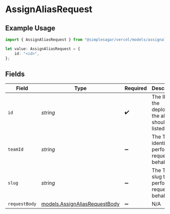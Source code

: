 # AssignAliasRequest

## Example Usage

```typescript
import { AssignAliasRequest } from "@simplesagar/vercel/models/assignaliasop.js";

let value: AssignAliasRequest = {
    id: "<id>",
};
```

## Fields

| Field                                                                | Type                                                                 | Required                                                             | Description                                                          |
| -------------------------------------------------------------------- | -------------------------------------------------------------------- | -------------------------------------------------------------------- | -------------------------------------------------------------------- |
| `id`                                                                 | *string*                                                             | :heavy_check_mark:                                                   | The ID of the deployment the aliases should be listed for            |
| `teamId`                                                             | *string*                                                             | :heavy_minus_sign:                                                   | The Team identifier to perform the request on behalf of.             |
| `slug`                                                               | *string*                                                             | :heavy_minus_sign:                                                   | The Team slug to perform the request on behalf of.                   |
| `requestBody`                                                        | [models.AssignAliasRequestBody](../models/assignaliasrequestbody.md) | :heavy_minus_sign:                                                   | N/A                                                                  |